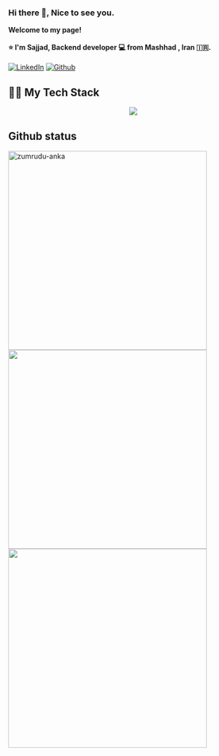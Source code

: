 ### Hi there 👋, Nice to see you. 


<b> Welcome to my page! <br/><br/> 
⭐️ I'm Sajjad, Backend developer 💻 from Mashhad , Iran 🇮🇷.</b><br/><br/>
<a href="https://www.linkedin.com/in/sajjad-fani-b40753211/" target="_blank"><img alt="LinkedIn" src="https://img.shields.io/badge/linkedin-29146b?&style=for-the-badge&logo=linkedin&logoColor=white" /></a> <a href="https://github.com/sjdfani" target="_blank"><img alt="Github" src="https://img.shields.io/badge/GitHub-7c31e3?&style=for-the-badge&logo=Github&logoColor=white" /></a> 

## 👨‍💻 My Tech Stack

<p align="center">
  <a href="https://skillicons.dev">
    <img src="https://skillicons.dev/icons?i=py,django,fastapi,flask,postgres,rabbitmq,redis,docker,bash,postman,linux,git,github,gitlab,vscode,flutter,androidstudio,html,css,js,sklearn" />
  </a>
</p>


## Github status

<p>
  <div>
    <a href="https://github.com/denvercoder1/github-readme-streak-stats" title="Go to Source">
      <img  width=400 src="https://github-readme-stats.vercel.app/api?username=sjdfani&show_icons=true&theme=prussian&hide_border=true" alt="zumrudu-anka" />
    </a>
    <a href="https://github.com/anuraghazra/github-readme-stats" title="Go to Source">
      <img  width=400 src="https://github-readme-streak-stats.herokuapp.com?user=sjdfani&theme=prussian&hide_border=true" />
    </a>
    <img width=400, src="https://github-readme-stats.vercel.app/api/top-langs/?username=sjdfani&theme=prussian&hide_border=true&include_all_commits=false&count_private=false&layout=compact" />
  </div>
  <br>
</p>
